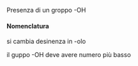 Presenza di un groppo -OH

#### Nomenclatura
si cambia desinenza in -olo

il guppo -OH deve avere numero più basso

